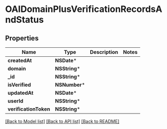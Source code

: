 # OAIDomainPlusVerificationRecordsAndStatus

## Properties
Name | Type | Description | Notes
------------ | ------------- | ------------- | -------------
**createdAt** | **NSDate*** |  | 
**domain** | **NSString*** |  | 
**_id** | **NSString*** |  | 
**isVerified** | **NSNumber*** |  | 
**updatedAt** | **NSDate*** |  | 
**userId** | **NSString*** |  | 
**verificationToken** | **NSString*** |  | 

[[Back to Model list]](../README.md#documentation-for-models) [[Back to API list]](../README.md#documentation-for-api-endpoints) [[Back to README]](../README.md)


